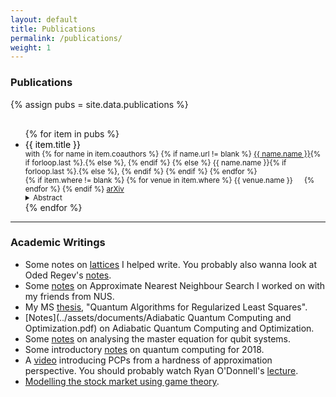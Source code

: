 ```yaml
---
layout: default
title: Publications
permalink: /publications/
weight: 1
---
```


### Publications

{% assign pubs = site.data.publications %}

<div>
    <ul style="margin-top: 30px;">
        {% for item in pubs %}
        <li> <span style="color: black;"> {{ item.title }} </span></li>
        <small> with
        {% for name in item.coauthors %}
        {% if name.url != blank %}
        <a href="{{ name.url }}" target="_blank">{{ name.name }}</a>{% if forloop.last %}.{% else %}, {% endif %}
        {% else %}
        {{ name.name }}{% if forloop.last %}.{% else %}, {% endif %}
        {% endif %}
        {% endfor %}
        <br/>
        <span> {% if item.where != blank %} {% for venue in item.where %} <i class="fa fa-book"></i> {{ venue.name }} &emsp; {% endfor %} {% endif %}
        <i class="fa fa-book"></i> <a href="{{ item.arxiv }}" target="_blank"> arXiv </a> </span>
        <details><summary>Abstract</summary> {{ item.abstract }} </details></small>
        {% endfor %}
    </ul>
</div>

---

### Academic Writings

- Some notes on [lattices](../assets/documents/Lattice_Notes.pdf) I helped write. You probably also wanna look at Oded Regev's [notes](https://cims.nyu.edu/~regev/teaching/lattices_fall_2009/).
- Some [notes](../assets/documents/ANN25.pdf) on Approximate Nearest Neighbour Search I worked on with my friends from NUS.
- My MS [thesis](../assets/documents/thesis.pdf), "Quantum Algorithms for Regularized Least Squares".
- [Notes](../assets/documents/Adiabatic Quantum Computing and Optimization.pdf) on Adiabatic Quantum Computing and Optimization.
- Some [notes](../assets/documents/Open_Quantum_Systems_Project.pdf) on analysing the master equation for qubit systems.
- Some introductory [notes](../assets/documents/Quantum_Notes.pdf) on quantum computing for 2018.
- A [video](https://youtu.be/zFyy2H_7oOk) introducing PCPs from a hardness of approximation perspective. You should probably watch Ryan O'Donnell's [lecture](https://www.youtube.com/playlist?list=PLm3J0oaFux3ZYpFLwwrlv_EHH9wtH6pnX).
- [Modelling the stock market using game theory](../assets/documents/Modelling%20the%20stock%20market%20using%20game%20theory.pdf).
